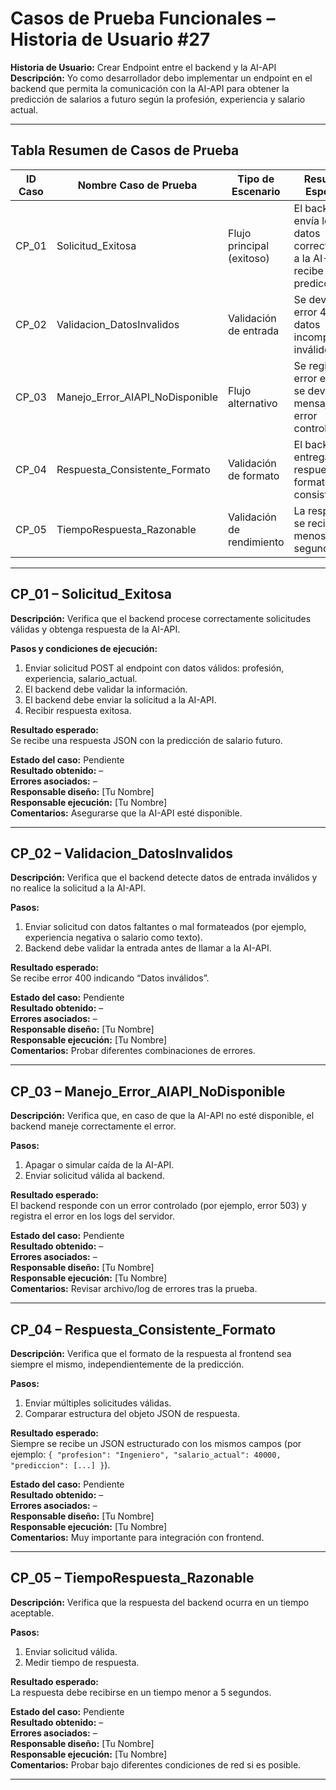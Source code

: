 # Casos de Prueba Funcionales – Historia de Usuario #27

**Historia de Usuario:** Crear Endpoint entre el backend y la AI-API  
**Descripción:** Yo como desarrollador debo implementar un endpoint en el backend que permita la comunicación con la AI-API para obtener la predicción de salarios a futuro según la profesión, experiencia y salario actual.

---

## Tabla Resumen de Casos de Prueba

| ID Caso | Nombre Caso de Prueba           | Tipo de Escenario        | Resultado Esperado                                                    | Estado    |
|---------|----------------------------------|---------------------------|------------------------------------------------------------------------|-----------|
| CP_01   | Solicitud_Exitosa                | Flujo principal (exitoso)  | El backend envía los datos correctamente a la AI-API y recibe predicción| Pendiente |
| CP_02   | Validacion_DatosInvalidos         | Validación de entrada     | Se devuelve error 400 por datos incompletos o inválidos                | Pendiente |
| CP_03   | Manejo_Error_AIAPI_NoDisponible   | Flujo alternativo         | Se registra error en logs y se devuelve mensaje de error controlado    | Pendiente |
| CP_04   | Respuesta_Consistente_Formato     | Validación de formato     | El backend entrega respuesta en formato JSON consistente               | Pendiente |
| CP_05   | TiempoRespuesta_Razonable         | Validación de rendimiento | La respuesta se recibe en menos de 5 segundos                          | Pendiente |

---

## CP_01 – Solicitud_Exitosa

**Descripción:** Verifica que el backend procese correctamente solicitudes válidas y obtenga respuesta de la AI-API.

**Pasos y condiciones de ejecución:**
1. Enviar solicitud POST al endpoint con datos válidos: profesión, experiencia, salario_actual.
2. El backend debe validar la información.
3. El backend debe enviar la solicitud a la AI-API.
4. Recibir respuesta exitosa.

**Resultado esperado:**  
Se recibe una respuesta JSON con la predicción de salario futuro.

**Estado del caso:** Pendiente  
**Resultado obtenido:** –  
**Errores asociados:** –  
**Responsable diseño:** [Tu Nombre]  
**Responsable ejecución:** [Tu Nombre]  
**Comentarios:** Asegurarse que la AI-API esté disponible.

---

## CP_02 – Validacion_DatosInvalidos

**Descripción:** Verifica que el backend detecte datos de entrada inválidos y no realice la solicitud a la AI-API.

**Pasos:**
1. Enviar solicitud con datos faltantes o mal formateados (por ejemplo, experiencia negativa o salario como texto).
2. Backend debe validar la entrada antes de llamar a la AI-API.

**Resultado esperado:**  
Se recibe error 400 indicando “Datos inválidos”.

**Estado del caso:** Pendiente  
**Resultado obtenido:** –  
**Errores asociados:** –  
**Responsable diseño:** [Tu Nombre]  
**Responsable ejecución:** [Tu Nombre]  
**Comentarios:** Probar diferentes combinaciones de errores.

---

## CP_03 – Manejo_Error_AIAPI_NoDisponible

**Descripción:** Verifica que, en caso de que la AI-API no esté disponible, el backend maneje correctamente el error.

**Pasos:**
1. Apagar o simular caída de la AI-API.
2. Enviar solicitud válida al backend.

**Resultado esperado:**  
El backend responde con un error controlado (por ejemplo, error 503) y registra el error en los logs del servidor.

**Estado del caso:** Pendiente  
**Resultado obtenido:** –  
**Errores asociados:** –  
**Responsable diseño:** [Tu Nombre]  
**Responsable ejecución:** [Tu Nombre]  
**Comentarios:** Revisar archivo/log de errores tras la prueba.

---

## CP_04 – Respuesta_Consistente_Formato

**Descripción:** Verifica que el formato de la respuesta al frontend sea siempre el mismo, independientemente de la predicción.

**Pasos:**
1. Enviar múltiples solicitudes válidas.
2. Comparar estructura del objeto JSON de respuesta.

**Resultado esperado:**  
Siempre se recibe un JSON estructurado con los mismos campos (por ejemplo: `{ "profesion": "Ingeniero", "salario_actual": 40000, "prediccion": [...] }`).

**Estado del caso:** Pendiente  
**Resultado obtenido:** –  
**Errores asociados:** –  
**Responsable diseño:** [Tu Nombre]  
**Responsable ejecución:** [Tu Nombre]  
**Comentarios:** Muy importante para integración con frontend.

---

## CP_05 – TiempoRespuesta_Razonable

**Descripción:** Verifica que la respuesta del backend ocurra en un tiempo aceptable.

**Pasos:**
1. Enviar solicitud válida.
2. Medir tiempo de respuesta.

**Resultado esperado:**  
La respuesta debe recibirse en un tiempo menor a 5 segundos.

**Estado del caso:** Pendiente  
**Resultado obtenido:** –  
**Errores asociados:** –  
**Responsable diseño:** [Tu Nombre]  
**Responsable ejecución:** [Tu Nombre]  
**Comentarios:** Probar bajo diferentes condiciones de red si es posible.

---
